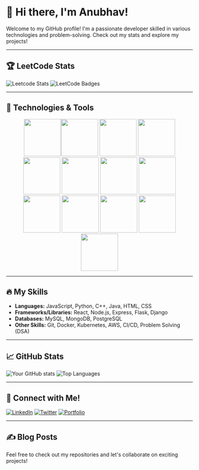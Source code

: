 # 👋 Hi there, I'm Anubhav!

Welcome to my GitHub profile! I'm a passionate developer skilled in various technologies and problem-solving. Check out my stats and explore my projects!

---

## 🏆 LeetCode Stats
![Leetcode Stats](https://leetcard.jacoblin.cool/shreyashkumar1244)
![LeetCode Badges](https://leetcode-badge-showcase.vercel.app/api?username=shreyashkumar1244&animated=true)

---

## 🔧 Technologies & Tools

<div align="center">
  <img src="https://user-images.githubusercontent.com/74038190/212257454-16e3712e-945a-4ca2-b238-408ad0bf87e6.gif" width="100"><img src="https://user-images.githubusercontent.com/74038190/212257472-08e52665-c503-4bd9-aa20-f5a4dae769b5.gif" width="100">
  <img src="https://user-images.githubusercontent.com/74038190/212257468-1e9a91f1-b626-4baa-b15d-5c385dfa7ed2.gif" width="100">
  <img src="https://user-images.githubusercontent.com/74038190/212257465-7ce8d493-cac5-494e-982a-5a9deb852c4b.gif" width="100">
  <img src="https://user-images.githubusercontent.com/74038190/212257463-4d082cb4-7483-4eaf-bc25-6dde2628aabd.gif" width="100">
  <img src="https://user-images.githubusercontent.com/74038190/212257460-738ff738-247f-4445-a718-cdd0ca76e2db.gif" width="100">
  <img src="https://user-images.githubusercontent.com/74038190/212257467-871d32b7-e401-42e8-a166-fcfd7baa4c6b.gif" width="100">
  <img src="https://user-images.githubusercontent.com/74038190/212281756-450d3ffa-9335-4b98-a965-db8a18fee927.gif" width="100">
  <img src="https://user-images.githubusercontent.com/74038190/212280805-9bcb336b-8c55-46a8-abf8-ff286ab55472.gif" width="100">
  <img src="https://user-images.githubusercontent.com/74038190/212280823-79088828-a258-4a4d-8d6c-96315d5a07af.gif" width="100">
  <img src="https://user-images.githubusercontent.com/74038190/212281763-e6ecd7ef-c4aa-45b6-a97c-f33f6bb592bd.gif" width="100">
  <img src="https://user-images.githubusercontent.com/74038190/212281775-b468df30-4edc-4bf8-a4ee-f52e1aaddc86.gif" width="100">
  <img src="https://user-images.githubusercontent.com/74038190/212281780-0afd9616-8310-46e9-a898-c4f5269f1387.gif" width="100">
</div>

---

## 🔥 My Skills

- **Languages:** JavaScript, Python, C++, Java, HTML, CSS
- **Frameworks/Libraries:** React, Node.js, Express, Flask, Django
- **Databases:** MySQL, MongoDB, PostgreSQL
- **Other Skills:** Git, Docker, Kubernetes, AWS, CI/CD, Problem Solving (DSA)

---

## 📈 GitHub Stats

![Your GitHub stats](https://github-readme-stats.vercel.app/api?username=shreyashkumar1244&show_icons=true&theme=radical)
![Top Languages](https://github-readme-stats.vercel.app/api/top-langs/?username=shreyashkumar1244&layout=compact&theme=radical)

---

## 🚀 Connect with Me!

[![LinkedIn](https://img.shields.io/badge/LinkedIn-blue?style=for-the-badge&logo=linkedin)](https://www.linkedin.com/in/your-profile/)
[![Twitter](https://img.shields.io/badge/Twitter-blue?style=for-the-badge&logo=twitter)](https://twitter.com/your-profile)
[![Portfolio](https://img.shields.io/badge/Portfolio-black?style=for-the-badge&logo=web)](https://your-portfolio.com)

---

## ✍️ Blog Posts

<!-- BLOG-POST-LIST:START -->
<!-- BLOG-POST-LIST:END -->

Feel free to check out my repositories and let's collaborate on exciting projects!
